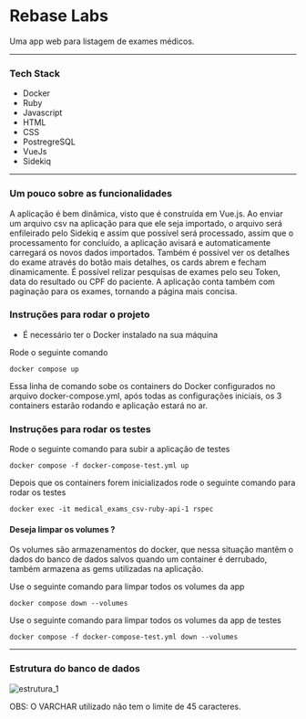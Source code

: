 # Rebase Labs

Uma app web para listagem de exames médicos.

---

### Tech Stack

* Docker
* Ruby
* Javascript
* HTML
* CSS
* PostregreSQL
* VueJs
* Sidekiq
---
### Um pouco sobre as funcionalidades
A aplicação é bem dinâmica, visto que é construída em Vue.js. Ao enviar um arquivo csv na aplicação para que ele seja importado, o arquivo será enfileirado pelo Sidekiq e assim que possível será processado, assim que o processamento for concluído, a aplicação avisará e automaticamente carregará os novos dados importados. Também é possível ver os detalhes do exame através do botão mais detalhes, os cards abrem e fecham dinamicamente. É possível relizar pesquisas de exames pelo seu Token, data do resultado ou CPF do paciente. A aplicação conta também com paginação para os exames, tornando a página mais concisa.

### Instruções para rodar o projeto

* É necessário ter o Docker instalado na sua máquina

Rode o seguinte comando
```
docker compose up
```
Essa linha de comando sobe os containers do Docker configurados no arquivo docker-compose.yml, após todas as configurações iniciais,
os 3 containers estarão rodando e aplicação estará no ar.

### Instruções para rodar os testes
Rode o seguinte comando para subir a aplicação de testes
```
docker compose -f docker-compose-test.yml up
```
Depois que os containers forem inicializados rode o seguinte comando
para rodar os testes
```
docker exec -it medical_exams_csv-ruby-api-1 rspec
```

#### Deseja limpar os volumes ?
Os volumes são armazenamentos do docker, que nessa situação mantêm o dados do banco de dados salvos quando um container é derrubado,
também armazena as gems utilizadas na aplicação.

Use o seguinte comando para limpar todos os volumes da app
```
docker compose down --volumes
```
Use o seguinte comando para limpar todos os volumes da app de testes
```
docker compose -f docker-compose-test.yml down --volumes
```

---
### Estrutura do banco de dados
![estrutura_1](https://github.com/GA9BR1/medical_exams_csv/assets/91296759/bfd09f62-7f96-435e-bdd9-a6ccca3914f4)

OBS: O VARCHAR utilizado não tem o limite de 45 caracteres.
